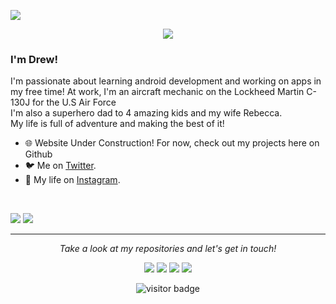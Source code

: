 ![](https://github.com/drewstephenscoding/drewstephenscoding/blob/master/header_1.png)

<p align="center">
  <img src="https://readme-typing-svg.herokuapp.com/?lines=Hey+There!;Welcome+to+my+Github+Page!&font=Fira%20Code&center=true&width=380&height=50">  
</p>

### I'm Drew!

I'm passionate about learning android development and working on apps in my free time!
At work, I'm an aircraft mechanic on the Lockheed Martin C-130J for the U.S Air Force <br />
I'm also a superhero dad to 4 amazing kids and my wife Rebecca. <br />
My life is full of adventure and making the best of it!

- 🌐 Website Under Construction! For now, check out my projects here on Github
- 🐦 Me on [Twitter](https://twitter.com/coding_drew).
- 🧍 My life on [Instagram](https://www.instagram.com/drewstephensdesigns).

<br />
<p align = "start">
  <img src = "https://github-readme-stats.vercel.app/api?username=drewstephenscoding&show_icons=true&theme=radical&line_height=27">
  <img src = "https://github-readme-stats.vercel.app/api/top-langs/?username=drewstephenscoding&hide=css,java,html&theme=radical">
</p>

<hr>
<p align="center">
  <i>Take a look at my repositories and let's get in touch!</i>

<p align="center">
<a href="https://github.com/drewstephenscoding/"><img src="https://img.icons8.com/material-outlined/27/ffffff/ball-point-pen.png"/></a>
<a href="https://www.linkedin.com/in/drewstephens/"><img src="https://img.icons8.com/material-outlined/30/ffffff/linkedin.png"/></a>
<a href="https://twitter.com/coding_drew"><img src="https://img.icons8.com/material-outlined/30/ffffff/twitter.png"/></a>
<a href="https://instagram.com/drewstephensdesigns"><img src="https://img.icons8.com/material-outlined/30/ffffff/instagram.png"/></a> 
</p>

<p  align="center">
<!--<img src="https://visitor-badge.glitch.me/badge?page_id=halfrost.halfrost" alt="visitor badge"/>-->
<img src="https://visitor-badge.laobi.icu/badge?page_id=drewstephenscoding.drewstephenscoding" alt="visitor badge"/>       
</p>

</p>
